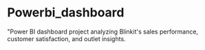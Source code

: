 # Powerbi_dashboard
"Power BI dashboard project analyzing Blinkit's sales performance, customer satisfaction, and outlet insights.
